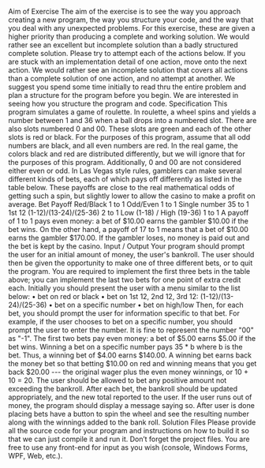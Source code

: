 Aim of Exercise
The aim of the exercise is to see the way you approach creating a new program, the way you structure your code, and the way that you deal with any unexpected problems. For this exercise, these are given a higher priority than producing a complete and working solution. We would rather see an excellent but incomplete solution than a badly structured complete solution.
Please try to attempt each of the actions below. If you are stuck with an implementation detail of one action, move onto the next action. We would rather see an incomplete solution that covers all actions than a complete solution of one action, and no attempt at another.
We suggest you spend some time initially to read thru the entire problem and plan a structure for the program before you begin. We are interested in seeing how you structure the program and code.
Specification This program simulates a game of roulette. In roulette, a wheel spins and yields a number between 1 and 36 when a ball drops into a numbered slot. There are also slots numbered 0 and 00. These slots are green and each of the other slots is red or black. For the purposes of this program, assume that all odd numbers are black, and all even numbers are red. In the real game, the colors black and red are distributed differently, but we will ignore that for the purposes of this program. Additionally, 0 and 00 are not considered either even or odd.
In Las Vegas style rules, gamblers can make several different kinds of bets, each of which pays off differently as listed in the table below. These payoffs are close to the real mathematical odds of getting such a spin, but slightly lower to allow the casino to make a profit on average.
Bet
Payoff
Red/Black
1 to 1
Odd/Even
1 to 1
Single number
35 to 1
1st 12 (1-12)/(13-24)/(25-36)
2 to 1
Low (1-18) / High (19-36)
1 to 1 A payoff of 1 to 1 pays even money: a bet of $10.00 earns the gambler $10.00 if the bet wins. On the other hand, a payoff of 17 to 1 means that a bet of $10.00 earns the gambler $170.00. If the gambler loses, no money is paid out and the bet is kept by the casino.
Input / Output Your program should prompt the user for an initial amount of money, the user's bankroll. The user should then be given the opportunity to make one of three different bets, or to quit the program. You are required to implement the first three bets in the table above; you can implement the last two bets for one point of extra credit each. Initially you should present the user with a menu similar to the list below:
• bet on red or black
• bet on 1st 12, 2nd 12, 3rd 12: (1-12)/(13-24)/(25-36)
• bet on a specific number
• bet on high/low Then, for each bet, you should prompt the user for information specific to that bet. For example, if the user chooses to bet on a specific number, you should prompt the user to enter the number. It is fine to represent the number "00" as "-1".
The first two bets pay even money: a bet of $5.00 earns $5.00 if the bet wins. Winning a bet on a specific number pays 35 * b where b is the bet. Thus, a winning bet of $4.00 earns $140.00. A winning bet earns back the money bet so that betting $10.00 on red and winning means that you get back $20.00 --- the original wager plus the even money winnings, or 10 + 10 = 20.
The user should be allowed to bet any positive amount not exceeding the bankroll. After each bet, the bankroll should be updated appropriately, and the new total reported to the user. If the user runs out of money, the program should display a message saying so.
After user is done placing bets have a button to spin the wheel and see the resulting number along with the winnings added to the bank roll.
Solution Files
Please provide all the source code for your program and instructions on how to build it so that we can just compile it and run it. Don’t forget the project files.
You are free to use any front-end for input as you wish (console, Windows Forms, WPF, Web, etc.).